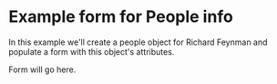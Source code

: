 
# Example form for People info

In this example we'll create a people object for Richard Feynman
and populate a form with this object's attributes. 

<div id="example-output">
Form will go here.
</div>

<!-- START: Example People Info Form built with CL-ui.js -->
<script src="../scripts/CL.js"></script>
<script>
(function (document, window) {
'use strict';
let cl = Object.assign({}, window.CL),
    div = document.getElementById('example-output');
cl.useChecked = true;
let people = {
        "family_name": "Feynman",
        "given_name": "Richard",
        "cl_people_id": "Feynman-R-P",
        "thesis_id": "",
        "authors_id": "Feynman-R-P",
        "archivesspace_id": "",
        "directory_id": "",
        "viaf": "",
        "lcnaf": "",
        "isni": "0000 0001 2096 0218",
        "wikidata": "Q39246",
        "snac": "w6v69kzn",
        "orcid": "",
        "image_url": "",
        "educated_at": "",
        "caltech": true,
        "jpl": false,
        "faculty": true,
        "alumn": false,
        "notes": ""
    },
    field = CL.field(people, `
<div>
    <label for="family_name">Family Name:</label>
    <input type="text" id="family_name" name="family_name" value="{{family_name}}">
</div>
<div>
    <label for="given_name">Given Name:</label>
    <input type="text" id="given_name" name="given_name" value="{{given_name}}">
</div>
<div>
    <label for="cl_people_id">CL ID:</label>
    <input type="text" id="cl_people_id" name="cl_people_id" value="{{cl_people_id}}">
    <a id="cl_people_url"></a>
</div>
<div>
    <label for="thesis_id">Thesis ID:</label>
    <input type="text" id="thesis_id" name="thesis_id" value="{{thesis_id}}">
    <a id="thesis_url"></a>
</div>
<div>
    <label for="authors_id">Authors ID:</label>
    <input type="text" id="authors_id" name="authors_id" value="{{authors_id}}">
    <a id="authors_url"></a>
</div>
<div>
    <label for="archivesspace_id">ArchivesSpace ID</label>
    <input type="text" id="archivesspace_id" name="archivesspace_id" value="{{archivesspace_id}}">
    <a id="archivesspace_url"></a>
</div>
<div>
    <label for="directory_id">Directory ID</label>
    <input type="text" id="directory_id" name="directory_id" value="{{directory_id}}">
    <a id="directory_url"></a>
</div>
<div>
    <label for="viaf">VIAF ID</label>
    <input type="text" id="viaf" name="viaf" value="{{viaf}}">
    <a id="viaf_url"></a>
</div>
<div>
    <label for="lcnaf">LCNAF:</label>
    <input type="text" id="lcnaf" name="lcnaf" value="{{lcnaf}}">
</div>
<div>
    <label for="isni">ISNI:</label>
    <input type="text" id="isni" name="isni" value="{{isni}}">
</div>
<div>
    <label for="wikidata">Wikidata:</label>
    <input type="text" id="wikidata" name="wikidata" value="{{wikidata}}">
    <a id="wikidata_url"></a>
</div>
<div>
    <label for="snac">SNAC:</label>
    <input type="text" id="snac" name="snac" value="{{snac}}">
</div>
<div>
    <label for="orcid">ORCID:</label>
    <input type="text" id="orcid" name="orcid" value="{{orcid}}">
    <a id="orcid_url"></a>
</div>
<div> 
    <label for="image_url">Image:</label>
    <input type="url" id="image_url" name="image_url" value="{{image_url}}">
    <a id="image_url"></a>
</div>
<div>
    <label for="educated_at">Educated At:</label>
    <textarea id="educated_at" name="educated_at">{{educated_at}}</textarea>
</div>
<div>
    <label for="caltech">Caltech:</label>
    <input type="checkbox" id="caltech" name="caltech" {{caltech}}>
</div>
<div>
    <label for="jpl">JPL:</label>
    <input type="checkbox" id="jpl" name="jpl" {{jpl}}>
</div>
<div>
    <label for="faculty">Faculty:</label>
    <input type="checkbox" id="faculty" name="faculty" {{faculty}}>
</div>
<div>
    <label for="alumn">Alumn:</label>
    <input type="checkbox" id="alumn" name="alumn" {{alumn}}>
</div>
<div>
    <label for="notes">Notes:</label>
    <textarea id="notes" name="notes">{{notes}}</textarea>
</div>
`,
        function(obj) {
            // Make sure no fields are empty...
            for (let key in obj) {
                if (obj[key].trim().length == 0) {
                    return false;
                }
            }
            return true;
        });
div.innerHTML = "";
let form = CL.assembleFields(
        div, field);
}(document, window));

</script>

<!--   END: Example People Info Form built with CL-ui.js -->
